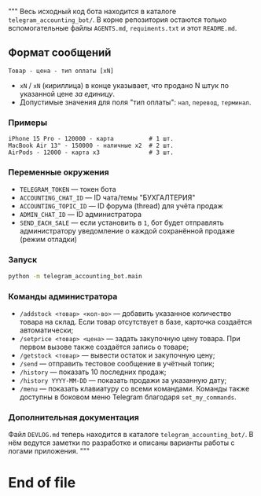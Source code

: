 """
Весь исходный код бота находится в каталоге `telegram_accounting_bot/`. В
корне репозитория остаются только вспомогательные файлы `AGENTS.md`,
`requiments.txt` и этот `README.md`.
## Формат сообщений
```
Товар - цена - тип оплаты [xN]
```
* `xN` / `хN` (кириллица) в конце указывает, что продано N штук по указанной цене *за единицу*.
* Допустимые значения для поля "тип оплаты": `нал`, `перевод`, `терминал`.

### Примеры
```
iPhone 15 Pro - 120000 - карта          # 1 шт.
MacBook Air 13" - 150000 - наличные x2  # 2 шт.
AirPods - 12000 - карта х3              # 3 шт.
```

### Переменные окружения
- `TELEGRAM_TOKEN` — токен бота
- `ACCOUNTING_CHAT_ID` — ID чата/темы "БУХГАЛТЕРИЯ"
- `ACCOUNTING_TOPIC_ID` — ID форума (thread) для учёта продаж
- `ADMIN_CHAT_ID` — ID администратора
- `SEND_EACH_SALE` — если установить в `1`, бот будет отправлять администратору
  уведомление о каждой сохранённой продаже (режим отладки)

### Запуск
```bash
python -m telegram_accounting_bot.main
```

### Команды администратора
* `/addstock <товар> <кол-во>` — добавить указанное количество товара на склад.
  Если товар отсутствует в базе, карточка создаётся автоматически;
* `/setprice <товар> <цена>` — задать закупочную цену товара.
  При первом вызове также создаётся запись о товаре;
* `/getstock <товар>` — вывести остаток и закупочную цену;
* `/send` — отправить тестовое сообщение в учётный топик;
* `/history` — показать 10 последних продаж;
* `/history YYYY-MM-DD` — показать продажи за указанную дату;
* `/menu` — показать клавиатуру со всеми командами.
Команды также доступны в боковом меню Telegram благодаря `set_my_commands`.

### Дополнительная документация
Файл `DEVLOG.md` теперь находится в каталоге `telegram_accounting_bot/`. В нём
ведутся заметки по разработке и описаны варианты работы с логами приложения.
"""
# End of file
